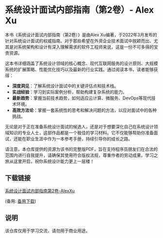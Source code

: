 # 系统设计面试内部指南（第2卷）- Alex Xu

本书《系统设计面试内部指南（第2卷）》是由Alex Xu编著，于2022年3月发布的针对系统设计面试的权威指南。对于那些希望在外资企业技术面试中脱颖而出、尤其是对系统架构和设计有深入理解需求的软件工程师来说，这是一份不可多得的宝贵资源。

这本书详细涵盖了系统设计领域的核心概念、现代互联网服务的设计原则、大规模系统的扩展策略、性能优化技巧以及最新的行业实践。通过阅读本书，读者能够获得：

- **深度洞见**：了解系统设计面试中的关键评估点和技术栈。
- **实战经验**：学习到实际案例分析，帮助构建复杂系统的能力。
- **最新趋势**：掌握当前技术趋势，如何适应云计算、微服务、DevOps等现代技术环境。
- **高效方法论**：掌握一套系统性的思考和解决问题的方法，以应对面试中的各种挑战。

无论是对于正在准备系统设计面试的候选人，还是对于想要深化自己在系统设计领域知识的专业人士，这部作品都是一个极佳的学习材料。它不仅能够帮助你准备面试，还能在职业生涯中作为一本参考手册，持续引导你的成长之路。

请注意，本仓库提供的资源为该书的完整版PDF，旨在支持程序员朋友们在合法的范围内进行自我提升，请确保其使用符合版权法规，尊重作者的劳动成果。学习之旅从这里开启，祝你系统设计能力更上一层楼！

## 下载链接
[系统设计面试内部指南第2卷-AlexXu](https://pan.quark.cn/s/47c9e08f43d9) 

(备用: [备用下载](https://pan.baidu.com/s/1vgRnjDg7H_neoXOnWtjDug?pwd=1234))

## 说明

该仓库仅用于学习交流，请勿用于商业用途。
